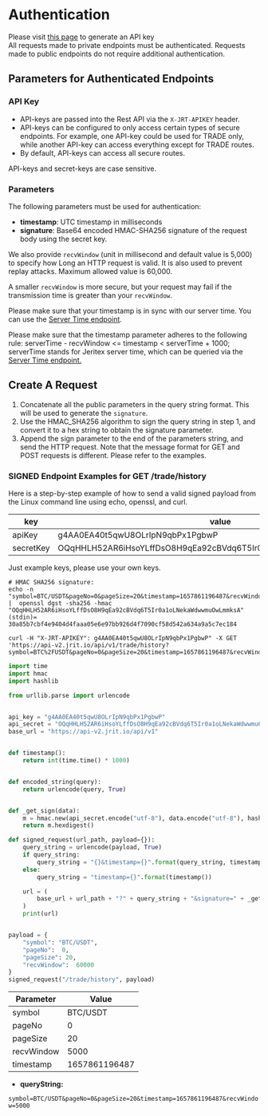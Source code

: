 # Authentication

<aside class="notice">
<!-- TODO: fix link -->
Please visit <a href='https://jrit.io/api-key'>this page</a> to generate an API key
</aside>

<aside class="notice">
All requests made to private endpoints must be authenticated. Requests made to public endpoints do not require additional authentication.
</aside>

## Parameters for Authenticated Endpoints

### API Key

* API-keys are passed into the Rest API via the `X-JRT-APIKEY` header.
* API-keys can be configured to only access certain types of secure endpoints. For example, one API-key could be used for TRADE only, while another API-key can access everything except for TRADE routes.
* By default, API-keys can access all secure routes.

<aside class="warning">
API-keys and secret-keys are case sensitive.
</aside>

### Parameters

The following parameters must be used for authentication:

* **timestamp**: UTC timestamp in milliseconds
* **signature**: Base64 encoded HMAC-SHA256 signature of the request body using the secret key.

We also provide `recvWindow` (unit in millisecond and default value is 5,000) to specify how Long an HTTP request is valid. It is also used to prevent replay attacks. Maximum allowed value is 60,000.

A smaller `recvWindow` is more secure, but your request may fail if the transmission time is greater than your `recvWindow`.

Please make sure that your timestamp is in sync with our server time. You can use the [Server Time endpoint](/#check-server-time).

<aside class="warning">
 Please make sure that the timestamp parameter adheres to the following rule: serverTime - recvWindow <= timestamp < serverTime + 1000; serverTime stands for Jeritex server time, which can be queried via the <a href='#check-server-time'>Server Time endpoint.</a>
</aside>

## Create A Request

1. Concatenate all the public parameters in the query string format. This will be used to generate the `signature`.
2. Use the HMAC_SHA256 algorithm to sign the query string in step 1, and convert it to a hex string to obtain the signature parameter.
3. Append the sign parameter to the end of the parameters string, and send the HTTP request. Note that the message format for GET and POST requests is different. Please refer to the examples.

### SIGNED Endpoint Examples for GET /trade/history

Here is a step-by-step example of how to send a valid signed payload from the Linux command line using echo, openssl, and curl.

|key|value|
|---|---|
|apiKey|g4AA0EA40t5qwU8OLrIpN9qbPx1PgbwP|
|secretKey|OQqHHLH52AR6iHsoYLffDsO8H9qEa92cBVdq6T5Ir0a1oLNekaWdwwmuOwLmmksA|

<aside class="warning">
Just example keys, please use your own keys.
</aside>

```shell
# HMAC SHA256 signature:
echo -n "symbol=BTC/USDT&pageNo=0&pageSize=20&timestamp=1657861196487&recvWindow=5000" |  openssl dgst -sha256 -hmac "OQqHHLH52AR6iHsoYLffDsO8H9qEa92cBVdq6T5Ir0a1oLNekaWdwwmuOwLmmksA"
(stdin)= 30a85b7cbf4e9404d4faaa05e6e97bb926d4f7090cf58d542a634a9a5c7ec184
```
  
  ```shell
  curl -H "X-JRT-APIKEY": g4AA0EA40t5qwU8OLrIpN9qbPx1PgbwP" -X GET 'https://api-v2.jrit.io/api/v1/trade/history?symbol=BTC%2FUSDT&pageNo=0&pageSize=20&timestamp=1657861196487&recvWindow=5000&signature=30a85b7cbf4e9404d4faaa05e6e97bb926d4f7090cf58d542a634a9a5c7ec184'
  ```

```python
import time
import hmac
import hashlib

from urllib.parse import urlencode


api_key = "g4AA0EA40t5qwU8OLrIpN9qbPx1PgbwP"
api_secret = "OQqHHLH52AR6iHsoYLffDsO8H9qEa92cBVdq6T5Ir0a1oLNekaWdwwmuOwLmmksA"
base_url = "https://api-v2.jrit.io/api/v1"


def timestamp():
    return int(time.time() * 1000)


def encoded_string(query):
    return urlencode(query, True)


def _get_sign(data):
    m = hmac.new(api_secret.encode("utf-8"), data.encode("utf-8"), hashlib.sha256)
    return m.hexdigest()

def signed_request(url_path, payload={}):
    query_string = urlencode(payload, True)
    if query_string:
        query_string = "{}&timestamp={}".format(query_string, timestamp())
    else:
        query_string = "timestamp={}".format(timestamp())

    url = (
        base_url + url_path + "?" + query_string + "&signature=" + _get_sign(query_string)
    )
    print(url)


payload = {
    "symbol": "BTC/USDT",
    "pageNo":  0,
    "pageSize": 20,
    "recvWindow":  60000
}
signed_request("/trade/history", payload)
```

|Parameter|Value|
|---|---|
|symbol|BTC/USDT|
|pageNo|0|
|pageSize|20|
|recvWindow|5000|
|timestamp|1657861196487|

* **queryString:**

`symbol=BTC/USDT&pageNo=0&pageSize=20&timestamp=1657861196487&recvWindow=5000`
